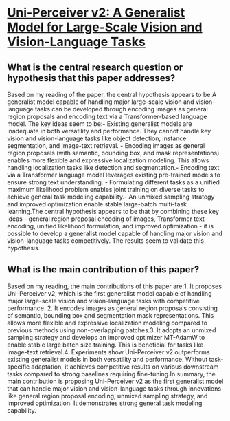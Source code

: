 # [Uni-Perceiver v2: A Generalist Model for Large-Scale Vision and   Vision-Language Tasks](https://arxiv.org/abs/2211.09808)

## What is the central research question or hypothesis that this paper addresses?

Based on my reading of the paper, the central hypothesis appears to be:A generalist model capable of handling major large-scale vision and vision-language tasks can be developed through encoding images as general region proposals and encoding text via a Transformer-based language model. The key ideas seem to be:- Existing generalist models are inadequate in both versatility and performance. They cannot handle key vision and vision-language tasks like object detection, instance segmentation, and image-text retrieval. - Encoding images as general region proposals (with semantic, bounding box, and mask representations) enables more flexible and expressive localization modeling. This allows handling localization tasks like detection and segmentation.- Encoding text via a Transformer language model leverages existing pre-trained models to ensure strong text understanding. - Formulating different tasks as a unified maximum likelihood problem enables joint training on diverse tasks to achieve general task modeling capability.- An unmixed sampling strategy and improved optimization enable stable large-batch multi-task learning.The central hypothesis appears to be that by combining these key ideas - general region proposal encoding of images, Transformer text encoding, unified likelihood formulation, and improved optimization - it is possible to develop a generalist model capable of handling major vision and vision-language tasks competitively. The results seem to validate this hypothesis.


## What is the main contribution of this paper?

Based on my reading, the main contributions of this paper are:1. It proposes Uni-Perceiver v2, which is the first generalist model capable of handling major large-scale vision and vision-language tasks with competitive performance. 2. It encodes images as general region proposals consisting of semantic, bounding box and segmentation mask representations. This allows more flexible and expressive localization modeling compared to previous methods using non-overlapping patches.3. It adopts an unmixed sampling strategy and develops an improved optimizer MT-AdamW to enable stable large batch size training. This is beneficial for tasks like image-text retrieval.4. Experiments show Uni-Perceiver v2 outperforms existing generalist models in both versatility and performance. Without task-specific adaptation, it achieves competitive results on various downstream tasks compared to strong baselines requiring fine-tuning.In summary, the main contribution is proposing Uni-Perceiver v2 as the first generalist model that can handle major vision and vision-language tasks through innovations like general region proposal encoding, unmixed sampling strategy, and improved optimization. It demonstrates strong general task modeling capability.
